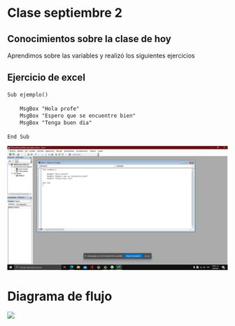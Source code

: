 # Clase septiembre 2

## Conocimientos sobre la clase de hoy

Aprendimos sobre las variables y realizó los siguientes ejercicios

## Ejercicio de excel

```
Sub ejemplo()

    MsgBox "Hola profe"
    MsgBox "Espero que se encuentre bien"
    MsgBox "Tenga buen dia"

End Sub

```
<img src="img/imgt.png" width="1000">


# Diagrama de flujo

<img src="img/driagrama.jpg" width="1000">

